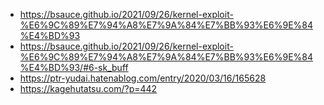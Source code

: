 - <https://bsauce.github.io/2021/09/26/kernel-exploit-%E6%9C%89%E7%94%A8%E7%9A%84%E7%BB%93%E6%9E%84%E4%BD%93>
- <https://bsauce.github.io/2021/09/26/kernel-exploit-%E6%9C%89%E7%94%A8%E7%9A%84%E7%BB%93%E6%9E%84%E4%BD%93/#6-sk_buff>
- <https://ptr-yudai.hatenablog.com/entry/2020/03/16/165628>
- <https://kagehutatsu.com/?p=442>
